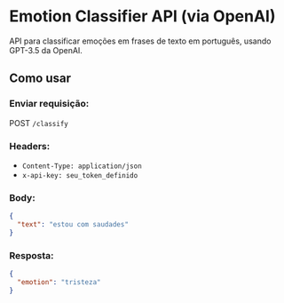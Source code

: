# Emotion Classifier API (via OpenAI)

API para classificar emoções em frases de texto em português, usando GPT-3.5 da OpenAI.

## Como usar

### Enviar requisição:
POST `/classify`

### Headers:
- `Content-Type: application/json`
- `x-api-key: seu_token_definido`

### Body:
```json
{
  "text": "estou com saudades"
}
```
### Resposta:
```json
{
  "emotion": "tristeza"
}
